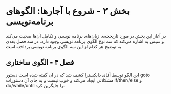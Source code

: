 # بخش ۲ - شروع با آجارها: الگوهای برنامه‌نویسی
در آغاز این بخش در مورد تاریخچه‌ی زبان‌‌های برنامه نویسی و تکامل آن‌ها صحبت می‌کند و  سپس به اشاره می‌کند که سه نوع الگوی برنامه‌ نویسی وجود دارد. در سه فصل بعدی به توضیح هر کدام از این سه الگوی برنامه نویسی پرداخته است

## فصل ۳ - الگوی ساختاری
این الگو توسط آقای دایکسترا کشف شد که در آن گفته شده است دستور goto مشکلاتی ایجاد می‌کند و خوب نیست و به جای آن دستورات if/then/else و do/while/until را جایگزین کرد.
